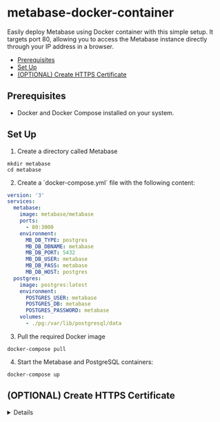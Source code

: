 # metabase-docker-container

Easily deploy Metabase using Docker container with this simple setup. It targets port 80, allowing you to access the Metabase instance directly through your IP address in a browser.


<!-- vim-markdown-toc GFM -->

* [Prerequisites](#prerequisites)
* [Set Up](#set-up)
* [(OPTIONAL) Create HTTPS Certificate](#optional-create-https-certificate)

<!-- vim-markdown-toc -->

## Prerequisites
- Docker and Docker Compose installed on your system.

## Set Up

1. Create a directory called Metabase

```shell
mkdir metabase
cd metabase
```

2. Create a ´docker-compose.yml´ file with the following content:

```yaml
version: '3'
services:
  metabase:
    image: metabase/metabase
    ports:
      - 80:3000
    environment:
      MB_DB_TYPE: postgres
      MB_DB_DBNAME: metabase
      MB_DB_PORT: 5432
      MB_DB_USER: metabase
      MB_DB_PASS: metabase
      MB_DB_HOST: postgres
  postgres:
    image: postgres:latest
    environment:
      POSTGRES_USER: metabase
      POSTGRES_DB: metabase
      POSTGRES_PASSWORD: metabase
    volumes:
      - ./pg:/var/lib/postgresql/data
```

3. Pull the required Docker image

```shell
docker-compose pull
```

4. Start the Metabase and PostgreSQL containers:

```shell
docker-compose up
```

## (OPTIONAL) Create HTTPS Certificate

<details>

> **Warning**
> In order to make it working, you need to update your `docker-container.yml`:
> Change from `80:3000` to `3000:3000`

1. Stop the Docker Compose services:
```
docker-compose down
```

2. Update the package list and install Certbot:
```
sudo apt-get update
sudo apt-get install Certbot
```

3. Generate SSL certificates using Certbot:
```
sudo certbot certonly --standalone -d example.com --preferred-challenges http --agree-tos -m your@email.com --keep-until-expiring
```

4. Copy the generated certificates to your project directory:
```
sudo cp -r /etc/letsencrypt/live/example.com ./certs
sudo chown -R $USER:$USER ./certificates
```

5. Install Nginx:
```
sudo apt update
sudo apt install nginx
```

6. Create a new Nginx configuration file:
```
sudo nano /etc/nginx/sites-available/example.com
```

7. Add the following configuration to the file, replacing `example.com` with your domain and `YOUR_APP_IP:3000` with the IP and port of your application:
```
server {
    listen 80;
    server_name example.com;
    return 301 https://$host$request_uri;
}

server {
    listen 443 ssl;
    server_name example.com;

    ssl_certificate /etc/letsencrypt/live/example.com/fullchain.pem;
    ssl_certificate_key /etc/letsencrypt/live/example.com/privkey.pem;

    location / {
       proxy_pass http://YOUR_APP_IP:3000;
        proxy_set_header Host $host;
        proxy_set_header X-Real-IP $remote_addr;
        proxy_set_header X-Forwarded-For $proxy_add_x_forwarded_for;
        proxy_set_header X-Forwarded-Proto $scheme;
    }
}
```


8. Create a symbolic link to the `sites-enabled` directory:
```
sudo ln -s /etc/nginx/sites-available/analytics.valpiccola.com /etc/nginx/sites-enabled/
```

9. Test the Nginx configuration:
```
sudo nginx -t
```

10. Restart Nginx:

```
sudo systemctl restart nginx
```

11. Start the Docker Compose services:
```
docker-compose up
```

</details>
